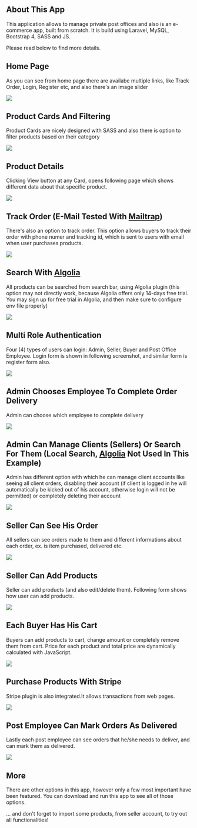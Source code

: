 ## About This App

This application allows to manage private post offices and also is an e-commerce app, built from scratch. It is build using Laravel, MySQL, Bootstrap 4, SASS and JS.

Please read below to find more details.

## Home Page
As you can see from home page there are availabe multiple links, like Track Order, Login, Register etc, and also there's an image slider 

![](/ApplicationScreenshots/0.png)


## Product Cards And Filtering
Product Cards are nicely designed with SASS and also there is option to filter products based on their category

![](/ApplicationScreenshots/1.png)


## Product Details
Clicking View button at any Card, opens following page which shows different data about that specific product.

![](/ApplicationScreenshots/2.png)


## Track Order (E-Mail Tested With [Mailtrap](https://mailtrap.io/))
There's also an option to track order. This option allows buyers to track their order with phone numer and tracking id, which is sent to users with email when user purchases products.

![](/ApplicationScreenshots/3.png)


## Search With [Algolia](https://www.algolia.com/users/sign_up)
All products can be searched from search bar, using Algolia plugin (this option may not directly work, because Algolia offers only 14-days free trial. You may sign up for free trial in Algolia, and then make sure to configure env file properly)

![](/ApplicationScreenshots/4.png)


## Multi Role Authentication
Four (4) types of users can login: Admin, Seller, Buyer and Post Office Employee. Login form is shown in following screenshot, and similar form is register form also.

![](/ApplicationScreenshots/5.png)


## Admin Chooses Employee To Complete Order Delivery
Admin can choose which employee to complete delivery

![](/ApplicationScreenshots/6.png)


## Admin Can Manage Clients (Sellers) Or Search For Them (Local Search, [Algolia](https://www.algolia.com/users/sign_up) Not Used In This Example)
Admin has different option with which he can manage client accounts like seeing all client orders, disabling their account (if client is logged in he will automatically be kicked out of his account, otherwise login will not be permitted) or completely deleting their account

![](/ApplicationScreenshots/7.png)


## Seller Can See His Order
All sellers can see orders made to them and different informations about each order, ex. is item purchased, delivered etc.

![](/ApplicationScreenshots/8.png)


## Seller Can Add Products
Seller can add products (and also edit/delete them). Following form shows how user can add products.

![](/ApplicationScreenshots/9.png)


## Each Buyer Has His Cart
Buyers can add products to cart, change amount or completely remove them from cart. Price for each product and total price are dynamically calculated with JavaScript. 

![](/ApplicationScreenshots/10.png)


## Purchase Products With Stripe
Stripe plugin is also integrated.It allows transactions from web pages.

![](/ApplicationScreenshots/11.png)


## Post Employee Can Mark Orders As Delivered
Lastly each post employee can see orders that he/she needs to deliver, and can mark them as delivered.

![](/ApplicationScreenshots/12.png)


## More 
There are other options in this app, however only a few most important have been featured. You can download and run this app to see all of those options.

... and don't forget to import some products, from seller account, to try out all functionalities!
